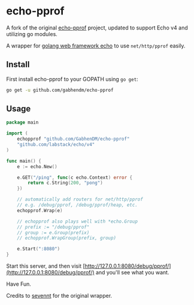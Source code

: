 # echo-pprof

A fork of the original [echo-pprof](https://github.com/sevennt/echo-pprof) project, updated to support Echo v4 and utilizing go modules.

A wrapper for [golang web framework echo](https://github.com/labstack/echo) to use `net/http/pprof` easily.

## Install

First install echo-pprof to your GOPATH using `go get`:

```sh
go get -u github.com/gabhendm/echo-pprof
```

## Usage

```go
package main

import (
	echopprof "github.com/GabhenDM/echo-pprof"
	"github.com/labstack/echo/v4"
)

func main() {
	e := echo.New()

	e.GET("/ping", func(c echo.Context) error {
		return c.String(200, "pong")
	})

	// automatically add routers for net/http/pprof
	// e.g. /debug/pprof, /debug/pprof/heap, etc.
	echopprof.Wrap(e)

	// echopprof also plays well with *echo.Group
	// prefix := "/debug/pprof"
	// group := e.Group(prefix)
	// echopprof.WrapGroup(prefix, group)

	e.Start(":8080")
}

```

Start this server, and then visit [http://127.0.0.1:8080/debug/pprof/](http://127.0.0.1:8080/debug/pprof/) and you'll see what you want.

Have Fun.

Credits to [sevennt](https://github.com/sevennt) for the original wrapper.
